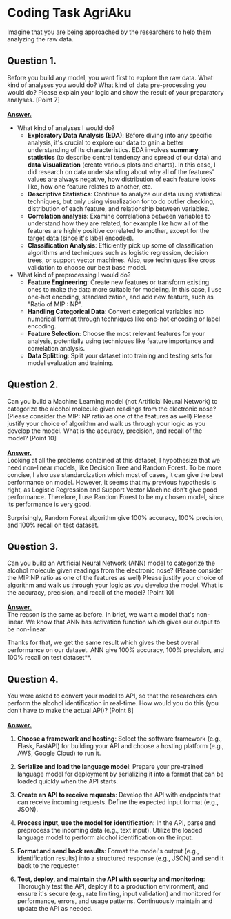 # Coding Task AgriAku
Imagine that you are being approached by the researchers to help them analyzing the raw data.
## Question 1.
Before you build any model, you want first to explore the raw data. What kind of analyses you would do? What kind of data pre-processing you would do? Please explain your logic and show the result of your preparatory analyses. [Point 7]
<br><br><u><b>Answer.</u></b><br>
- What kind of analyses I would do?
  * **Exploratory Data Analysis (EDA)**: Before diving into any specific analysis, it's crucial to explore our data to gain a better understanding of its characteristics. EDA involves **summary statistics** (to describe central tendency and spread of our data) and **data Visualization** (create various plots and charts). In this case, I did research on data understanding about why all of the features' values are always negative, how distribution of each feature looks like, how one feature relates to another, etc.
  * **Descriptive Statistics**: Continue to analyze our data using statistical techniques, but only using visualization for to do outlier checking, distribution of each feature, and relationship between variables.
  * **Correlation analysis**: Examine correlations between variables to understand how they are related, for example like how all of the features are highly positive correlated to another, except for the target data (since it's label encoded).
  * **Classification Analysis**: Efficiently pick up some of classification algorithms and techniques such as logistic regression, decision trees, or support vector machines. Also, use techniques like cross validation to choose our best base model.
- What kind of preprocessing I would do?
  * **Feature Engineering**: Create new features or transform existing ones to make the data more suitable for modeling. In this case, I use one-hot encoding, standardization, and add new feature, such as "Ratio of MIP : NP".
  * **Handling Categorical Data**: Convert categorical variables into numerical format through techniques like one-hot encoding or label encoding.
  * **Feature Selection**: Choose the most relevant features for your analysis, potentially using techniques like feature importance and correlation analysis.
  * **Data Splitting**: Split your dataset into training and testing sets for model evaluation and training.
## Question 2.
Can you build a Machine Learning model (not Artificial Neural Network) to categorize the alcohol molecule given readings from the electronic nose? (Please consider the MIP: NP ratio as one of the features as well) Please justify your choice of algorithm and walk us through your logic as you develop the model. What is the accuracy, precision, and recall of the model? [Point 10]
<br><br><u><b>Answer.</u></b><br>
Looking at all the problems contained at this dataset, I hypothesize that we need non-linear models, like Decision Tree and Random Forest. To be more concise, I also use standardization which most of cases, it can give the best performance on model. However, it seems that my previous hypothesis is right, as Logistic Regression and Support Vector Machine don't give good performance. Therefore, I use Random Forest to be my chosen model, since its performance is very good.

Surprisingly, Random Forest algorithm give 100% accuracy, 100% precision, and 100% recall on test dataset.
## Question 3.
Can you build an Artificial Neural Network (ANN) model to categorize the alcohol molecule given readings from the electronic nose? (Please consider the MIP:NP ratio as one of the features as well) Please justify your choice of algorithm and walk us through your logic as you develop the model. What is the accuracy, precision, and recall of the model? [Point 10]
<br><br><u><b>Answer.</u></b><br>
The reason is the same as before. In brief, we want a model that's non-linear. We know that ANN has activation function which gives our output to be non-linear.

Thanks for that, we get the same result which gives the best overall performance on our dataset. ANN give 100% accuracy, 100% precision, and 100% recall on test dataset**.
## Question 4.
You were asked to convert your model to API, so that the researchers can perform the alcohol identification in real-time. How would you do this (you don’t have to make the actual API)? [Point 8]
<br><br><u><b>Answer.</u></b><br>
1. **Choose a framework and hosting**: Select the software framework (e.g., Flask, FastAPI) for building your API and choose a hosting platform (e.g., AWS, Google Cloud) to run it.

2. **Serialize and load the language model**: Prepare your pre-trained language model for deployment by serializing it into a format that can be loaded quickly when the API starts.

3. **Create an API to receive requests**: Develop the API with endpoints that can receive incoming requests. Define the expected input format (e.g., JSON).

4. **Process input, use the model for identification**: In the API, parse and preprocess the incoming data (e.g., text input). Utilize the loaded language model to perform alcohol identification on the input.

5. **Format and send back results**: Format the model's output (e.g., identification results) into a structured response (e.g., JSON) and send it back to the requester.

6. **Test, deploy, and maintain the API with security and monitoring**: Thoroughly test the API, deploy it to a production environment, and ensure it's secure (e.g., rate limiting, input validation) and monitored for performance, errors, and usage patterns. Continuously maintain and update the API as needed.
